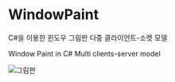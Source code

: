 # WindowPaint

C#을 이용한 윈도우 그림판
다중 클라이언트-소켓 모델

Window Paint in C#
Multi clients-server model

![그림판](https://user-images.githubusercontent.com/39071676/131678039-f6c01cc1-68f7-422d-a7fa-87b6019ae6a0.gif)
